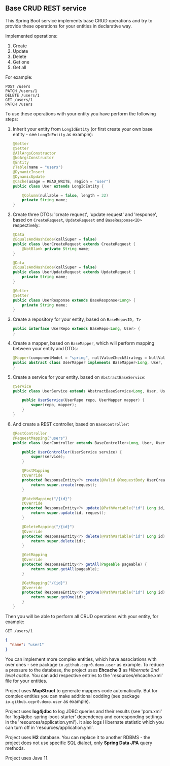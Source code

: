 ## Base CRUD REST service

This Spring Boot service implements base CRUD operations and try to provide these operations for your entities in declarative way.

Implemented operations:

1. Create
2. Update
3. Delete
4. Get one
5. Get all  

For example:

```http request
POST /users
PATCH /users/1
DELETE /users/1
GET /users/1
PATCH /users
```

To use these operations with your entity you have perform the following steps:

1. Inherit your entity from `LongIdEntity` (or first create your own base entity - see `LongIdEntity` as example):

    ```java
    @Getter
    @Setter
    @AllArgsConstructor
    @NoArgsConstructor
    @Entity
    @Table(name = "users")
    @DynamicInsert
    @DynamicUpdate
    @Cache(usage = READ_WRITE, region = "user")
    public class User extends LongIdEntity {
    
        @Column(nullable = false, length = 32)
        private String name;
    }
    ```
2. Create three DTOs: 'create request', 'update request' and 'response', 
based on `CreateRequest`, `UpdateRequest` and `BaseResponse<ID>` respectively:

    ```java
    @Data
    @EqualsAndHashCode(callSuper = false)
    public class UserCreateRequest extends CreateRequest {
        @NotBlank private String name;
    }
    
    @Data
    @EqualsAndHashCode(callSuper = false)
    public class UserUpdateRequest extends UpdateRequest {
        private String name;
    }
    
    @Getter
    @Setter
    public class UserResponse extends BaseResponse<Long> {
        private String name;
    }
    ```
            
3. Create a repository for your entity, based on `BaseRepo<ID, T>`

    ```java
    public interface UserRepo extends BaseRepo<Long, User> {
    }
    ```

4. Create a mapper, based on `BaseMapper`,  which will perform mapping between your entity and DTOs:

    ```java
    @Mapper(componentModel = "spring", nullValueCheckStrategy = NullValueCheckStrategy.ALWAYS)
    public abstract class UserMapper implements BaseMapper<Long, User, UserCreateRequest, UserUpdateRequest, UserResponse> {
    }
    ``` 

5. Create a service for your entity. based on `AbstractBaseService`:

    ```java
    @Service
    public class UserService extends AbstractBaseService<Long, User, UserCreateRequest, UserUpdateRequest, UserResponse> {
    
        public UserService(UserRepo repo, UserMapper mapper) {
            super(repo, mapper);
        }
    }
    ```
6. And create a REST controller, based on `BaseController`:

    ```java
    @RestController
    @RequestMapping("users")
    public class UserController extends BaseController<Long, User, UserCreateRequest, UserUpdateRequest, UserResponse> {
    
        public UserController(UserService service) {
            super(service);
        }
    
        @PostMapping
        @Override
        protected ResponseEntity<?> create(@Valid @RequestBody UserCreateRequest request) {
            return super.create(request);
        }
    
        @PatchMapping("/{id}")
        @Override
        protected ResponseEntity<?> update(@PathVariable("id") Long id, @Valid @RequestBody UserUpdateRequest request) {
            return super.update(id, request);
        }
    
        @DeleteMapping("/{id}")
        @Override
        protected ResponseEntity<?> delete(@PathVariable("id") Long id) {
            return super.delete(id);
        }
    
        @GetMapping
        @Override
        protected ResponseEntity<?> getAll(Pageable pageable) {
            return super.getAll(pageable);
        }
    
        @GetMapping("/{id}")
        @Override
        protected ResponseEntity<?> getOne(@PathVariable("id") Long id) {
            return super.getOne(id);
        }
    }
    ```

Then you will be able to perform all CRUD operations with your entity, for example:

```http request
GET /users/1
```     
```json
{
  "name": "user1"
}
```

You can implement more complex entities, which have associations with over ones - see package `io.github.cepr0.demo.user` as example.
To reduce a pressure to the database, the project uses **Ehcache 3** as _Hibernate 2nd level cache_. 
You can add respective entries to the 'resources/ehcache.xml' file for your entities.

Project uses **MapStruct** to generate mappers code automatically. 
But for complex entities you can make additional codding (see package `io.github.cepr0.demo.user` as example). 

Project uses **log4jdbc** to log JDBC queries and their results 
(see 'pom.xml' for 'log4jdbc-spring-boot-starter' dependency and corresponding settings in the 'resources/application.yml').
It also logs Hibernate statistic which you can turn off in 'resources/application.yml'.

Project uses **H2** database. You can replace it to another RDBMS - the project does not use specific SQL dialect, only **Spring Data JPA** query methods.  

Project uses Java 11.    